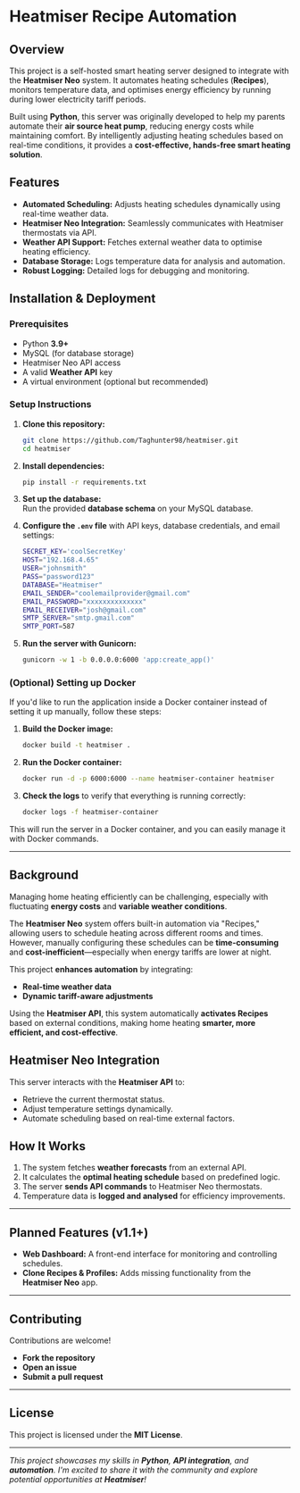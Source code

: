 # Heatmiser Recipe Automation

## Overview

This project is a self-hosted smart heating server designed to integrate with the **Heatmiser Neo** system. It automates heating schedules (**Recipes**), monitors temperature data, and optimises energy efficiency by running during lower electricity tariff periods.

Built using **Python**, this server was originally developed to help my parents automate their **air source heat pump**, reducing energy costs while maintaining comfort. By intelligently adjusting heating schedules based on real-time conditions, it provides a **cost-effective, hands-free smart heating solution**.

## Features

- **Automated Scheduling:** Adjusts heating schedules dynamically using real-time weather data.
- **Heatmiser Neo Integration:** Seamlessly communicates with Heatmiser thermostats via API.
- **Weather API Support:** Fetches external weather data to optimise heating efficiency.
- **Database Storage:** Logs temperature data for analysis and automation.
- **Robust Logging:** Detailed logs for debugging and monitoring.

## Installation & Deployment

### Prerequisites

- Python **3.9+**
- MySQL (for database storage)
- Heatmiser Neo API access
- A valid **Weather API** key
- A virtual environment (optional but recommended)

### Setup Instructions

1. **Clone this repository:**
   ```bash
   git clone https://github.com/Taghunter98/heatmiser.git
   cd heatmiser
   ```
2. **Install dependencies:**
   ```bash
   pip install -r requirements.txt
   ```
3. **Set up the database:**  
   Run the provided **database schema** on your MySQL database.

4. **Configure the `.env` file** with API keys, database credentials, and email settings:
   ```bash
   SECRET_KEY='coolSecretKey'
   HOST="192.168.4.65"
   USER="johnsmith"
   PASS="password123"
   DATABASE="Heatmiser"
   EMAIL_SENDER="coolemailprovider@gmail.com"
   EMAIL_PASSWORD="xxxxxxxxxxxxxx"
   EMAIL_RECEIVER="josh@gmail.com"
   SMTP_SERVER="smtp.gmail.com"
   SMTP_PORT=587
   ```
5. **Run the server with Gunicorn:**
   ```bash
   gunicorn -w 1 -b 0.0.0.0:6000 'app:create_app()'
   ```

### **(Optional) Setting up Docker**

If you'd like to run the application inside a Docker container instead of setting it up manually, follow these steps:

1. **Build the Docker image:**

   ```bash
   docker build -t heatmiser .
   ```

2. **Run the Docker container:**

   ```bash
   docker run -d -p 6000:6000 --name heatmiser-container heatmiser
   ```

3. **Check the logs** to verify that everything is running correctly:
   ```bash
   docker logs -f heatmiser-container
   ```

This will run the server in a Docker container, and you can easily manage it with Docker commands.

---

## Background

Managing home heating efficiently can be challenging, especially with fluctuating **energy costs** and **variable weather conditions**.

The **Heatmiser Neo** system offers built-in automation via "Recipes," allowing users to schedule heating across different rooms and times. However, manually configuring these schedules can be **time-consuming** and **cost-inefficient**—especially when energy tariffs are lower at night.

This project **enhances automation** by integrating:

- **Real-time weather data**
- **Dynamic tariff-aware adjustments**

Using the **Heatmiser API**, this system automatically **activates Recipes** based on external conditions, making home heating **smarter, more efficient, and cost-effective**.

## Heatmiser Neo Integration

This server interacts with the **Heatmiser API** to:

- Retrieve the current thermostat status.
- Adjust temperature settings dynamically.
- Automate scheduling based on real-time external factors.

## How It Works

1. The system fetches **weather forecasts** from an external API.
2. It calculates the **optimal heating schedule** based on predefined logic.
3. The server **sends API commands** to Heatmiser Neo thermostats.
4. Temperature data is **logged and analysed** for efficiency improvements.

---

## Planned Features (v1.1+)

- **Web Dashboard:** A front-end interface for monitoring and controlling schedules.
- **Clone Recipes & Profiles:** Adds missing functionality from the **Heatmiser Neo** app.

---

## Contributing

Contributions are welcome!

- **Fork the repository**
- **Open an issue**
- **Submit a pull request**

---

## License

This project is licensed under the **MIT License**.

---

_This project showcases my skills in **Python**, **API integration**, and **automation**. I'm excited to share it with the community and explore potential opportunities at **Heatmiser**!_
